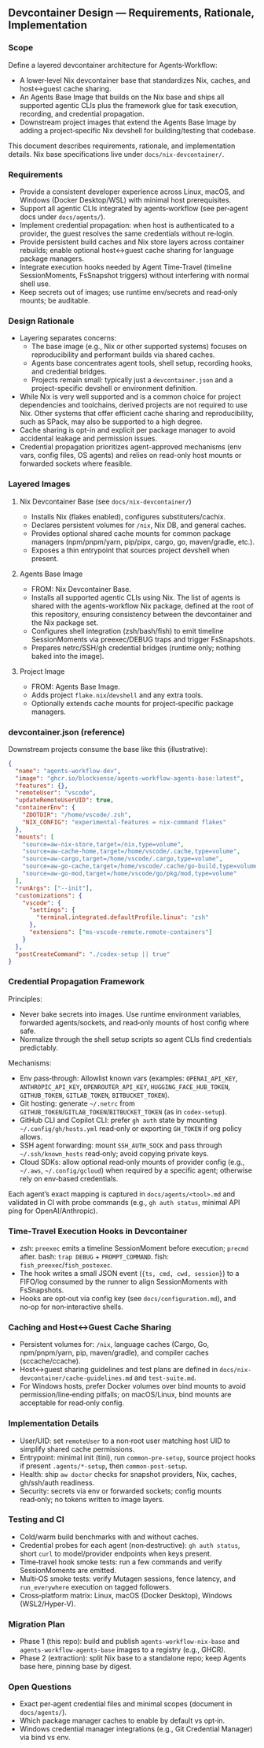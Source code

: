 ## Devcontainer Design — Requirements, Rationale, Implementation

### Scope

Define a layered devcontainer architecture for Agents‑Workflow:

- A lower‑level Nix devcontainer base that standardizes Nix, caches, and host↔guest cache sharing.
- An Agents Base Image that builds on the Nix base and ships all supported agentic CLIs plus the framework glue for task execution, recording, and credential propagation.
- Downstream project images that extend the Agents Base Image by adding a project‑specific Nix devshell for building/testing that codebase.

This document describes requirements, rationale, and implementation details. Nix base specifications live under `docs/nix-devcontainer/`.

### Requirements

- Provide a consistent developer experience across Linux, macOS, and Windows (Docker Desktop/WSL) with minimal host prerequisites.
- Support all agentic CLIs integrated by agents‑workflow (see per‑agent docs under `docs/agents/`).
- Implement credential propagation: when host is authenticated to a provider, the guest resolves the same credentials without re‑login.
- Provide persistent build caches and Nix store layers across container rebuilds; enable optional host↔guest cache sharing for language package managers.
- Integrate execution hooks needed by Agent Time‑Travel (timeline SessionMoments, FsSnapshot triggers) without interfering with normal shell use.
- Keep secrets out of images; use runtime env/secrets and read‑only mounts; be auditable.

### Design Rationale

- Layering separates concerns:
  - The base image (e.g., Nix or other supported systems) focuses on reproducibility and performant builds via shared caches.
  - Agents base concentrates agent tools, shell setup, recording hooks, and credential bridges.
  - Projects remain small: typically just a `devcontainer.json` and a project-specific devshell or environment definition.
- While Nix is very well supported and is a common choice for project dependencies and toolchains, derived projects are not required to use Nix. Other systems that offer efficient cache sharing and reproducibility, such as SPack, may also be supported to a high degree.
- Cache sharing is opt-in and explicit per package manager to avoid accidental leakage and permission issues.
- Credential propagation prioritizes agent-approved mechanisms (env vars, config files, OS agents) and relies on read-only host mounts or forwarded sockets where feasible.

### Layered Images

1. Nix Devcontainer Base (see `docs/nix-devcontainer/`)
   - Installs Nix (flakes enabled), configures substituters/cachix.
   - Declares persistent volumes for `/nix`, Nix DB, and general caches.
   - Provides optional shared cache mounts for common package managers (npm/pnpm/yarn, pip/pipx, cargo, go, maven/gradle, etc.).
   - Exposes a thin entrypoint that sources project devshell when present.

2. Agents Base Image
   - FROM: Nix Devcontainer Base.
   - Installs all supported agentic CLIs using Nix. The list of agents is shared with the agents-workflow Nix package, defined at the root of this repository, ensuring consistency between the devcontainer and the Nix package set.
   - Configures shell integration (zsh/bash/fish) to emit timeline SessionMoments via preexec/DEBUG traps and trigger FsSnapshots.
   - Prepares netrc/SSH/gh credential bridges (runtime only; nothing baked into the image).

3. Project Image
   - FROM: Agents Base Image.
   - Adds project `flake.nix`/`devshell` and any extra tools.
   - Optionally extends cache mounts for project‑specific package managers.

### devcontainer.json (reference)

Downstream projects consume the base like this (illustrative):

```json
{
  "name": "agents-workflow-dev",
  "image": "ghcr.io/blocksense/agents-workflow-agents-base:latest",
  "features": {},
  "remoteUser": "vscode",
  "updateRemoteUserUID": true,
  "containerEnv": {
    "ZDOTDIR": "/home/vscode/.zsh",
    "NIX_CONFIG": "experimental-features = nix-command flakes"
  },
  "mounts": [
    "source=aw-nix-store,target=/nix,type=volume",
    "source=aw-cache-home,target=/home/vscode/.cache,type=volume",
    "source=aw-cargo,target=/home/vscode/.cargo,type=volume",
    "source=aw-go-cache,target=/home/vscode/.cache/go-build,type=volume",
    "source=aw-go-mod,target=/home/vscode/go/pkg/mod,type=volume"
  ],
  "runArgs": ["--init"],
  "customizations": {
    "vscode": {
      "settings": {
        "terminal.integrated.defaultProfile.linux": "zsh"
      },
      "extensions": ["ms-vscode-remote.remote-containers"]
    }
  },
  "postCreateCommand": "./codex-setup || true"
}
```

### Credential Propagation Framework

Principles:

- Never bake secrets into images. Use runtime environment variables, forwarded agents/sockets, and read‑only mounts of host config where safe.
- Normalize through the shell setup scripts so agent CLIs find credentials predictably.

Mechanisms:

- Env pass‑through: Allowlist known vars (examples: `OPENAI_API_KEY`, `ANTHROPIC_API_KEY`, `OPENROUTER_API_KEY`, `HUGGING_FACE_HUB_TOKEN`, `GITHUB_TOKEN`, `GITLAB_TOKEN`, `BITBUCKET_TOKEN`).
- Git hosting: generate `~/.netrc` from `GITHUB_TOKEN`/`GITLAB_TOKEN`/`BITBUCKET_TOKEN` (as in `codex-setup`).
- GitHub CLI and Copilot CLI: prefer `gh auth` state by mounting `~/.config/gh/hosts.yml` read‑only or exporting `GH_TOKEN` if org policy allows.
- SSH agent forwarding: mount `SSH_AUTH_SOCK` and pass through `~/.ssh/known_hosts` read‑only; avoid copying private keys.
- Cloud SDKs: allow optional read‑only mounts of provider config (e.g., `~/.aws`, `~/.config/gcloud`) when required by a specific agent; otherwise rely on env‑based credentials.

Each agent’s exact mapping is captured in `docs/agents/<tool>.md` and validated in CI with probe commands (e.g., `gh auth status`, minimal API ping for OpenAI/Anthropic).

### Time‑Travel Execution Hooks in Devcontainer

- zsh: `preexec` emits a timeline SessionMoment before execution; `precmd` after. bash: `trap DEBUG` + `PROMPT_COMMAND`. fish: `fish_preexec`/`fish_postexec`.
- The hook writes a small JSON event (`{ts, cmd, cwd, session}`) to a FIFO/log consumed by the runner to align SessionMoments with FsSnapshots.
- Hooks are opt‑out via config key (see `docs/configuration.md`), and no‑op for non‑interactive shells.

### Caching and Host↔Guest Cache Sharing

- Persistent volumes for: `/nix`, language caches (Cargo, Go, npm/pnpm/yarn, pip, maven/gradle), and compiler caches (sccache/ccache).
- Host↔guest sharing guidelines and test plans are defined in `docs/nix-devcontainer/cache-guidelines.md` and `test-suite.md`.
- For Windows hosts, prefer Docker volumes over bind mounts to avoid permission/line‑ending pitfalls; on macOS/Linux, bind mounts are acceptable for read‑only config.

### Implementation Details

- User/UID: set `remoteUser` to a non‑root user matching host UID to simplify shared cache permissions.
- Entrypoint: minimal init (tini), run `common-pre-setup`, source project hooks if present `.agents/*-setup`, then `common-post-setup`.
- Health: ship `aw doctor` checks for snapshot providers, Nix, caches, gh/ssh/auth readiness.
- Security: secrets via env or forwarded sockets; config mounts read‑only; no tokens written to image layers.

### Testing and CI

- Cold/warm build benchmarks with and without caches.
- Credential probes for each agent (non‑destructive): `gh auth status`, short `curl` to model/provider endpoints when keys present.
- Time‑travel hook smoke tests: run a few commands and verify SessionMoments are emitted.
- Multi‑OS smoke tests: verify Mutagen sessions, fence latency, and `run_everywhere` execution on tagged followers.
- Cross‑platform matrix: Linux, macOS (Docker Desktop), Windows (WSL2/Hyper‑V).

### Migration Plan

- Phase 1 (this repo): build and publish `agents‑workflow‑nix‑base` and `agents‑workflow‑agents‑base` images to a registry (e.g., GHCR).
- Phase 2 (extraction): split Nix base to a standalone repo; keep Agents base here, pinning base by digest.

### Open Questions

- Exact per‑agent credential files and minimal scopes (document in `docs/agents/`).
- Which package manager caches to enable by default vs opt‑in.
- Windows credential manager integrations (e.g., Git Credential Manager) via bind vs env.
